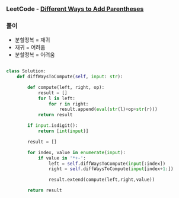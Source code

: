### LeetCode - [Different Ways to Add Parentheses](https://leetcode.com/problems/different-ways-to-add-parentheses/)

### 풀이

* 분할정복 = 재귀
* 재귀 = 어려움
* 분할정복 = 어려움

```Python

class Solution:
    def diffWaysToCompute(self, input: str):

        def compute(left, right, op):
            result = []
            for l in left:
                for r in right:
                    result.append(eval(str(l)+op+str(r)))
            return result

        if input.isdigit():
            return [int(input)]

        result = []

        for index, value in enumerate(input):
            if value in '*+-':
                left = self.diffWaysToCompute(input[:index])
                right = self.diffWaysToCompute(input[index+1:])

                result.extend(compute(left,right,value))

        return result

```

